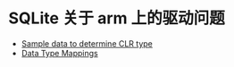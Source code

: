 # SQLite 关于 arm 上的驱动问题

- [Sample data to determine CLR type](https://github.com/dotnet/efcore/issues/8824)
- [Data Type Mappings](https://github.com/aspnet/Microsoft.Data.Sqlite/wiki/Data-Type-Mappings)

